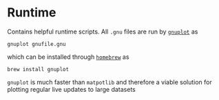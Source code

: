 Runtime
===

Contains helpful runtime scripts.  All `.gnu` files are run by [`gnuplot`](http://brewformulas.org/Gnuplot) as

    gnuplot gnufile.gnu

which can be installed through [`homebrew`](http://brew.sh/) as

    brew install gnuplot

`gnuplot` is much faster than `matpotlib` and therefore a viable solution for plotting regular live updates to large datasets
